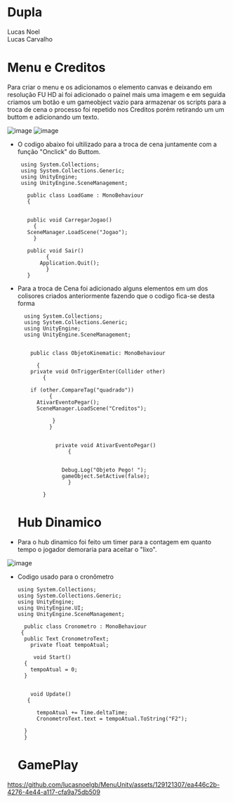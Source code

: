 # Dupla
Lucas Noel<br>
Lucas Carvalho

# Menu e Creditos


Para criar o menu e os adicionamos o elemento canvas e deixando em resolução FU HD ai foi adicionado o painel mais uma imagem e em seguida criamos um botão e um gameobject vazio para armazenar os scripts para a troca de cena o processo foi repetido nos Creditos porém retirando um um buttom e adicionando um texto.

![image](https://github.com/lucasnoelgb/MenuUnity/assets/129121307/61ec3de3-0b6f-4b5a-81ae-ff28dbfd57d3)
![image](https://github.com/lucasnoelgb/MenuUnity/assets/129121307/2f010ad6-18ca-45e3-a768-f3acd289e9cb)


 - O codigo abaixo foi ultilizado para a troca de cena juntamente com a função "Onclick" do Buttom.

        using System.Collections;
        using System.Collections.Generic;
        using UnityEngine;
        using UnityEngine.SceneManagement;

          public class LoadGame : MonoBehaviour
          {


          public void CarregarJogao()
            {
          SceneManager.LoadScene("Jogao");
            }
  
          public void Sair()
                {
              Application.Quit();
                }
          } 
- Para a troca de Cena foi adicionado alguns elementos em um dos colisores criados anteriormente fazendo que o codigo fica-se desta forma

        using System.Collections;
        using System.Collections.Generic;
        using UnityEngine;
        using UnityEngine.SceneManagement;


          public class ObjetoKinematic: MonoBehaviour

            {
          private void OnTriggerEnter(Collider other)
              {

          if (other.CompareTag("quadrado"))
                {
            AtivarEventoPegar();
            SceneManager.LoadScene("Creditos");

                 }
                }

    
                  private void AtivarEventoPegar()
                      {      


                    Debug.Log("Objeto Pego! ");
                    gameObject.SetActive(false);
                      }

              }
  
  # Hub Dinamico
- Para o hub dinamico foi feito um timer para a contagem em quanto tempo o jogador demoraria para aceitar o "lixo".
   
![image](https://github.com/lucasnoelgb/MenuUnity/assets/129121307/ad11e1cd-f814-4444-9ebf-95723a2cb4b6)
- Codigo usado para o cronômetro

      using System.Collections;
      using System.Collections.Generic;
      using UnityEngine;
      using UnityEngine.UI;
      using UnityEngine.SceneManagement;

        public class Cronometro : MonoBehaviour
       {
        public Text CronometroText;
     	  private float tempoAtual;

           void Start()
        {
          tempoAtual = 0;
        }


          void Update()
         {

	      	tempoAtual += Time.deltaTime;
	      	CronometroText.text = tempoAtual.ToString("F2");   
		
        } 
        }
  # GamePlay


https://github.com/lucasnoelgb/MenuUnity/assets/129121307/ea446c2b-4276-4e44-a117-cfa9a75db509


  

